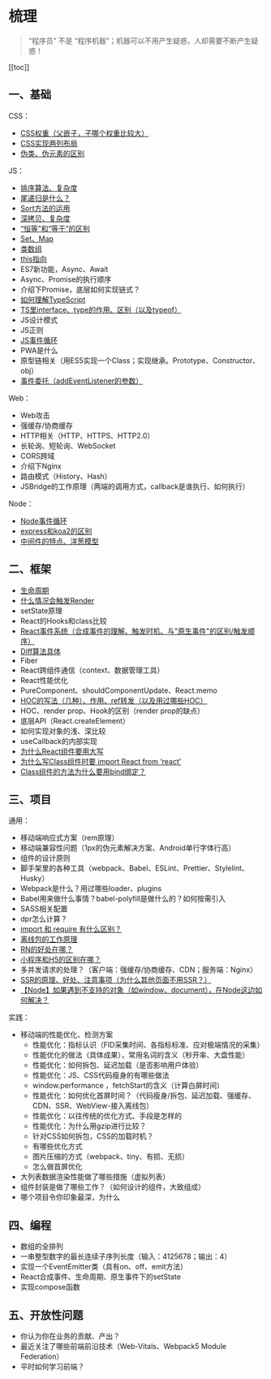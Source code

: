 # 梳理
> “程序员” 不是 “程序机器”；机器可以不用产生疑惑，人却需要不断产生疑惑！

[[toc]]

## 一、基础
CSS：
 - [CSS权重（父嵌子，子哪个权重比较大）](/skill/css/other/#css%E9%80%89%E6%8B%A9%E5%99%A8%E6%9D%83%E9%87%8D)
 - [CSS实现两列布局](/skill/css/layout/#%E5%B8%B8%E8%A7%81%E5%B8%83%E5%B1%80%E6%96%B9%E6%A1%88)
 - [伪类、伪元素的区别](/skill/css/other/#%E4%BC%AA%E7%B1%BB%E3%80%81%E4%BC%AA%E5%85%83%E7%B4%A0)

JS：
 - [排序算法、复杂度](/skill/algorithm/sort/)
 - [尾递归是什么？](/skill/js/other/#%E5%B0%BE%E9%80%92%E5%BD%92)
 - [Sort方法的运用](/skill/js/sort/#%E5%90%84%E6%B5%8F%E8%A7%88%E5%99%A8%E7%9A%84%E7%AE%97%E6%B3%95%E5%AE%9E%E7%8E%B0)
 - [深拷贝、复杂度](/skill/js/other/#%E6%B7%B1%E6%8B%B7%E8%B4%9D)
 - [“恒等”和“等于”的区别](/skill/js/other/#%E5%92%8C-%E7%9A%84%E5%8C%BA%E5%88%AB)
 - [Set、Map](http://heshiyu1996.github.io/blog/skill/js/other/#es6%E6%96%B0%E6%95%B0%E6%8D%AE%E7%BB%93%E6%9E%84set%E3%80%81map)
 - [类数组](http://heshiyu1996.github.io/blog/skill/js/other/#%E7%B1%BB%E6%95%B0%E7%BB%84%E5%AF%B9%E8%B1%A1%E3%80%81%E5%8F%AF%E9%81%8D%E5%8E%86%E5%AF%B9%E8%B1%A1)
 - [this指向](/skill/js/other/#this%E7%9A%84%E6%8C%87%E5%90%91)
 - ES7新功能，Async、Await
 - Async、Promise的执行顺序
 - 介绍下Promise，底层如何实现链式？
 - [如何理解TypeScript](/skill/js/typescript/#%E5%A6%82%E4%BD%95%E7%90%86%E8%A7%A3typescript)
 - [TS里interface、type的作用、区别（以及typeof）](/skill/js/typescript/#type%E4%B8%8Einterface)
 - JS设计模式
 - JS正则
 - [JS事件循环](/skill/js/event-loop/#%E4%BA%8B%E4%BB%B6%E5%BE%AA%E7%8E%AF-eventloop)
 - PWA是什么
 - 原型链相关（用ES5实现一个Class；实现继承。Prototype、Constructor、obj）
 - [事件委托（addEventListener的参数）](/skill/js/other/#%E4%BA%8B%E4%BB%B6%E5%A7%94%E6%89%98)

Web：
 - Web攻击
 - 强缓存/协商缓存
 - HTTP相关（HTTP、HTTPS、HTTP2.0）
 - 长轮询、短轮询、WebSocket
 - CORS跨域
 - 介绍下Nginx
 - 路由模式（History、Hash）
 - JSBridge的工作原理（两端的调用方式，callback是谁执行、如何执行）

Node：
 - [Node事件循环](/skill/js/event-loop/#node%E4%BA%8B%E4%BB%B6%E5%BE%AA%E7%8E%AF)
 - [express和koa2的区别](/skill/nodejs/koa/#koa2%E7%9A%84%E4%BC%98%E7%82%B9)
 - [中间件的特点、洋葱模型](/skill/nodejs/koa/#koa2%E7%9A%84%E4%B8%AD%E9%97%B4%E4%BB%B6)

## 二、框架
 - [生命周期](/blog/skill/react/life-cycle)
 - [什么情况会触发Render](/blog/skill/react/basic/#触发render的方式)
 - setState原理
 - React的Hooks和class比较
 - [React事件系统（合成事件的理解、触发时机、与"原生事件"的区别/触发顺序）](/blog/skill/react/events)
 - [Diff算法具体](/blog/skill/web/diff)
 - Fiber
 - React跨组件通信（context、数据管理工具）
 - React性能优化
 - PureComponent、shouldComponentUpdate、React.memo
 - [HOC的写法（几种）、作用、ref转发（以及用过哪些HOC）](/skill/react/react-composition)
 - HOC、render prop、Hook的区别（render prop的缺点）
 - 底层API（React.createElement）
 - 如何实现对象的浅、深比较
 - useCallback的内部实现
 - [为什么React组件要用大写](/blog/skill/react/basic/#react-createelement)
 - [为什么写Class组件时要 import React from ‘react’](/blog/skill/react/basic/#react-createelement)
 - [Class组件的方法为什么要用bind绑定？](/blog/skill/react/basic/#为什么react组件的方法需要bind)

## 三、项目
通用：
 - 移动端响应式方案（rem原理）
 - 移动端兼容性问题（1px的伪元素解决方案、Android单行字体行高）
 - 组件的设计原则
 - 脚手架里的各种工具（webpack、Babel、ESLint、Prettier、Stylelint、Husky）
 - Webpack是什么？用过哪些loader、plugins
 - Babel用来做什么事情？babel-polyfill是做什么的？如何按需引入
 - SASS相关配置
 - dpr怎么计算？
 - [import 和 require 有什么区别？](/skill/js/modular/#commonjs%E5%92%8Ces6-module%E7%9A%84%E5%8C%BA%E5%88%AB)
 - [离线包的工作原理](/blog/skill/web/h5-webcache/)
 - [RN的好处在哪？](/blog/business/practice/rn/#rn的优点)
 - [小程序和H5的区别在哪？](/blog/skill/web/mini-program)
 - 多并发请求的处理？（客户端：强缓存/协商缓存、CDN；服务端：Nginx）
 - [SSR的原理、好处、注意事项（为什么其他页面不用SSR？）](/blog/skill/react/react-ssr)
 - [【Node】如果遇到不支持的对象（如window、document），在Node这边如何解决？](/blog/skill/react/react-ssr/#node无法访问window对象)

实践：
 - 移动端的性能优化、检测方案
    - 性能优化：指标认识（FID采集时间、各指标标准、应对极端情况的采集）
    - 性能优化的做法（具体成果），常用名词的含义（秒开率、大盘性能）
    - 性能优化：如何拆包、延迟加载（是否影响用户体验）
    - 性能优化：JS、CSS代码瘦身的有哪些做法
    - window.performance ，fetchStart的含义（计算白屏时间）
    - 性能优化：如何优化首屏时间？（代码瘦身/拆包、延迟加载、强缓存、CDN、SSR、WebView-接入离线包）
    - 性能优化：以往传统的优化方式、手段是怎样的
    - 性能优化：为什么用gzip进行比较？
    - 针对CSS如何拆包，CSS的加载时机？
    - 有哪些优化方式
    - 图片压缩的方式（webpack、tiny、有损、无损）
    - 怎么做首屏优化
 - 大列表数据渲染性能做了哪些措施（虚拟列表）
 - 组件封装是做了哪些工作？（如何设计的组件，大致组成）
 - 哪个项目令你印象最深，为什么


## 四、编程
 - 数组的全排列
 - 一串整型数字的最长连续子序列长度（输入：4125678；输出：4）
 - 实现一个EventEmitter类（具有on、off、emit方法）
 - React合成事件、生命周期、原生事件下的setState
 - 实现compose函数

## 五、开放性问题
 - 你认为你在业务的贡献、产出？
 - 最近关注了哪些前端前沿技术（Web-Vitals、Webpack5 Module Federation）
 - 平时如何学习前端？


